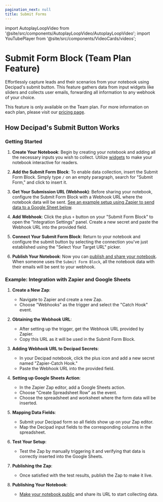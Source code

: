 ```yaml
---
pagination_next: null
title: Submit Forms
---
```


import AutoplayLoopVideo from '@site/src/components/AutoplayLoopVideo/AutoplayLoopVideo';
import YouTubePlayer from '@site/src/components/VideoCards/videos';

# Submit Form Block (Team Plan Feature)

Effortlessly capture leads and their scenarios from your notebook using Decipad's submit button. This feature gathers data from input widgets like sliders and collects user emails, forwarding all information to any webhook of your choice.

This feature is only available on the Team plan.
For more information on each plan, please visit our [pricing page](https://www.decipad.com/pricing).

## How Decipad's Submit Button Works

 <YouTubePlayer videoId="SNJqHiV2oD4" thumbnailUrl="/docs/img/thumbnails/thumbnail-forms.png" />

### Getting Started

1. **Create Your Notebook**: Begin by creating your notebook and adding all the necessary inputs you wish to collect. Utilize [widgets](/quick-start/widgets) to make your notebook interactive for readers.

2. **Add the Submit Form Block**: To enable data collection, insert the Submit Form Block. Simply type `/` on an empty paragraph, search for "Submit Form," and click to insert it.

3. **Get Your Submission URL (Webhook)**: Before sharing your notebook, configure the Submit Form Block with a Webhook URL where the notebook data will be sent. [See an example setup using Zapier to send data to a Google Sheet below](/advanced/forms/#example-integration-with-zapier-and-google-sheets).

4. **Add Webhook**: Click the plus `+` button on your "Submit Form Block" to open the "Integration Settings" panel. Create a new secret and paste the Webhook URL into the provided field.

5. **Connect Your Submit Form Block**: Return to your notebook and configure the submit button by selecting the connection you've just established using the "Select Your Target URL" picker.

6. **Publish Your Notebook**: Now you can [publish and share your notebook](/share/publish). When someone uses the `Submit Form Block`, all the notebook data with their emails will be sent to your webhook.

### Example: Integration with Zapier and Google Sheets

1. **Create a New Zap**:

   - Navigate to Zapier and create a new Zap.
   - Choose "Webhooks" as the trigger and select the "Catch Hook" event.

2. **Obtaining the Webhook URL**:

   - After setting up the trigger, get the Webhook URL provided by Zapier.
   - Copy this URL as it will be used in the Submit Form Block.

3. **Adding Webhook URL to Decipad Secrets**:

   - In your Decipad notebook, click the plus icon and add a new secret named "Zapier-Catch Hook."
   - Paste the Webhook URL into the provided field.

4. **Setting up Google Sheets Action**:

   - In the Zapier Zap editor, add a Google Sheets action.
   - Choose "Create Spreadsheet Row" as the event.
   - Choose the spreadsheet and worksheet where the form data will be inserted.

5. **Mapping Data Fields**:

   - Submit your Decipad form so all fields show up on your Zap editor.
   - Map the Decipad input fields to the corresponding columns in the spreadsheet.

6. **Test Your Setup**:

   - Test the Zap by manually triggering it and verifying that data is correctly inserted into the Google Sheets.

7. **Publishing the Zap**:

   - Once satisfied with the test results, publish the Zap to make it live.

8. **Publishing Your Notebook**:
   - [Make your notebook public](/share/publish) and share its URL to start collecting data.
